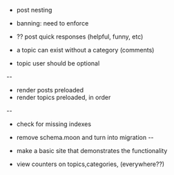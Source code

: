* post nesting

* banning: need to enforce

* ?? post quick responses (helpful, funny, etc)


* a topic can exist without a category (comments)

* topic user should be optional

--
* render posts preloaded
* render topics preloaded, in order

-- 
* check for missing indexes
* remove schema.moon and turn into migration
-- 

* make a basic site that demonstrates the functionality
* view counters on topics,categories, (everywhere??)
